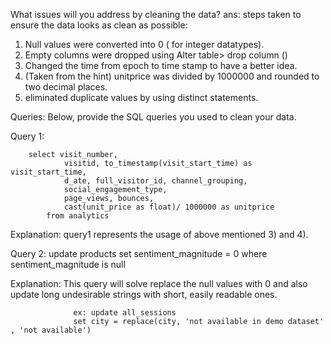 What issues will you address by cleaning the data?
ans: steps taken to ensure the data looks as clean as possible:
1) Null values were converted into 0 ( for integer datatypes).
2) Empty columns were dropped using Alter table> drop column ()
3) Changed the time from epoch to time stamp to have a better idea.
4) (Taken from the hint) unitprice was divided by 1000000 and rounded to two decimal places.
5) eliminated duplicate values by using distinct statements.


Queries:
Below, provide the SQL queries you used to clean your data.

Query 1: 
        
        select visit_number,
                visitid, to_timestamp(visit_start_time) as visit_start_time,
                d_ate, full_visitor_id, channel_grouping, 
                social_engagement_type,
                page_views, bounces, 
                cast(unit_price as float)/ 1000000 as unitprice
            from analytics



Explanation: query1 represents the usage of above mentioned 3) and 4).

Query 2: update products
         set sentiment_magnitude = 0
         where sentiment_magnitude is null

Explanation: This query will solve replace the null values with 0 and also update long undesirable strings with short, easily readable ones.
             
                  ex: update all_sessions
                  set city = replace(city, 'not available in demo dataset' , 'not available')
